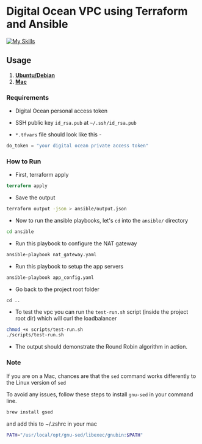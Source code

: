 # Digital Ocean VPC using Terraform and Ansible
[![My Skills](https://skillicons.dev/icons?i=ansible)](https://skillicons.dev)

## Usage
1. [**Ubuntu/Debian**](#requirements)
2. [**Mac**]()

### Requirements

- Digital Ocean personal access token

- SSH public key `id_rsa.pub` at `~/.ssh/id_rsa.pub`

- `*.tfvars` file should look like this -
```terraform
do_token = "your digital ocean private access token"
```

### How to Run

- First, terraform apply
```terraform
terraform apply
```
- Save the output
```bash
terraform output -json > ansible/output.json
```
- Now to run the ansible playbooks, let's `cd` into the `ansible/` directory
```bash
cd ansible
```
 - Run this playbook to configure the NAT gateway
```bash
ansible-playbook nat_gateway.yaml
```
- Run this playbook to setup the app servers
```bash
ansible-playbook app_config.yaml
```

- Go back to the project root folder
```
cd ..
```
- To test the vpc you can run the `test-run.sh` script (inside the project root dir) which will curl the loadbalancer
```bash
chmod +x scripts/test-run.sh
./scripts/test-run.sh
```
- The output should demonstrate the Round Robin algorithm in action.

### Note
If you are on a Mac, chances are that the `sed` command works differently to the Linux version of `sed`

To avoid any issues, follow these steps to install `gnu-sed` in your command line.

```bash
brew install gsed
```
and add this to ~/.zshrc in your mac
```bash
PATH="/usr/local/opt/gnu-sed/libexec/gnubin:$PATH"
```
